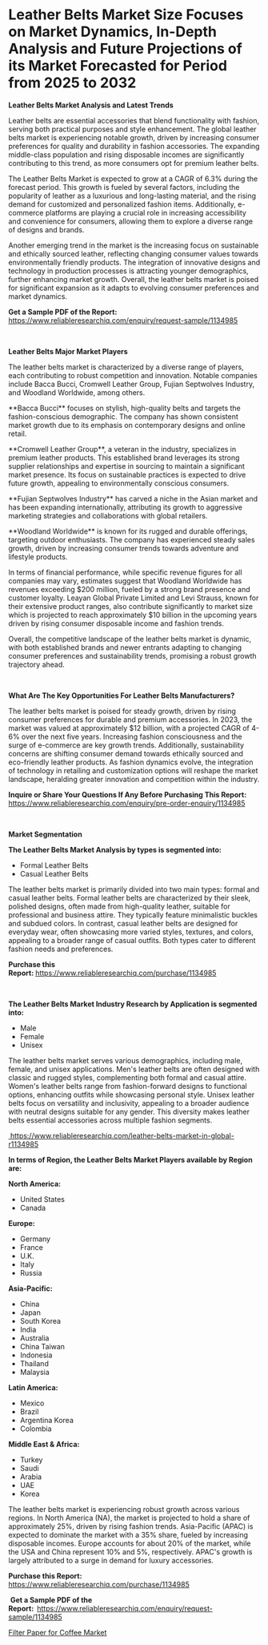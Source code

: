 <p><h1>Leather Belts Market Size Focuses on Market Dynamics, In-Depth Analysis and Future Projections of its Market Forecasted for Period from 2025 to 2032</h1></p><p><strong>Leather Belts Market Analysis and Latest Trends</strong></p>
<p><p>Leather belts are essential accessories that blend functionality with fashion, serving both practical purposes and style enhancement. The global leather belts market is experiencing notable growth, driven by increasing consumer preferences for quality and durability in fashion accessories. The expanding middle-class population and rising disposable incomes are significantly contributing to this trend, as more consumers opt for premium leather belts.</p><p>The Leather Belts Market is expected to grow at a CAGR of 6.3% during the forecast period. This growth is fueled by several factors, including the popularity of leather as a luxurious and long-lasting material, and the rising demand for customized and personalized fashion items. Additionally, e-commerce platforms are playing a crucial role in increasing accessibility and convenience for consumers, allowing them to explore a diverse range of designs and brands.</p><p>Another emerging trend in the market is the increasing focus on sustainable and ethically sourced leather, reflecting changing consumer values towards environmentally friendly products. The integration of innovative designs and technology in production processes is attracting younger demographics, further enhancing market growth. Overall, the leather belts market is poised for significant expansion as it adapts to evolving consumer preferences and market dynamics.</p></p>
<p><strong>Get a Sample PDF of the Report:&nbsp;</strong> <a href="https://www.reliableresearchiq.com/enquiry/request-sample/1134985?utm_campaign=2232&utm_medium=2&utm_source=Github&utm_content=ia&utm_term=07022025&utm_id=leather-belts">https://www.reliableresearchiq.com/enquiry/request-sample/1134985</a></p>
<p>&nbsp;</p>
<p><strong>Leather Belts Major Market Players</strong></p>
<p><p>The leather belts market is characterized by a diverse range of players, each contributing to robust competition and innovation. Notable companies include Bacca Bucci, Cromwell Leather Group, Fujian Septwolves Industry, and Woodland Worldwide, among others. </p><p>**Bacca Bucci** focuses on stylish, high-quality belts and targets the fashion-conscious demographic. The company has shown consistent market growth due to its emphasis on contemporary designs and online retail. </p><p>**Cromwell Leather Group**, a veteran in the industry, specializes in premium leather products. This established brand leverages its strong supplier relationships and expertise in sourcing to maintain a significant market presence. Its focus on sustainable practices is expected to drive future growth, appealing to environmentally conscious consumers.</p><p>**Fujian Septwolves Industry** has carved a niche in the Asian market and has been expanding internationally, attributing its growth to aggressive marketing strategies and collaborations with global retailers. </p><p>**Woodland Worldwide** is known for its rugged and durable offerings, targeting outdoor enthusiasts. The company has experienced steady sales growth, driven by increasing consumer trends towards adventure and lifestyle products.</p><p>In terms of financial performance, while specific revenue figures for all companies may vary, estimates suggest that Woodland Worldwide has revenues exceeding $200 million, fueled by a strong brand presence and customer loyalty. Leayan Global Private Limited and Levi Strauss, known for their extensive product ranges, also contribute significantly to market size which is projected to reach approximately $10 billion in the upcoming years driven by rising consumer disposable income and fashion trends.</p><p>Overall, the competitive landscape of the leather belts market is dynamic, with both established brands and newer entrants adapting to changing consumer preferences and sustainability trends, promising a robust growth trajectory ahead.</p></p>
<p>&nbsp;</p>
<p><strong>What Are The Key Opportunities For Leather Belts Manufacturers?</strong></p>
<p><p>The leather belts market is poised for steady growth, driven by rising consumer preferences for durable and premium accessories. In 2023, the market was valued at approximately $12 billion, with a projected CAGR of 4-6% over the next five years. Increasing fashion consciousness and the surge of e-commerce are key growth trends. Additionally, sustainability concerns are shifting consumer demand towards ethically sourced and eco-friendly leather products. As fashion dynamics evolve, the integration of technology in retailing and customization options will reshape the market landscape, heralding greater innovation and competition within the industry.</p></p>
<p><strong>Inquire or Share Your Questions If Any Before Purchasing This Report:</strong> <a href="https://www.reliableresearchiq.com/enquiry/pre-order-enquiry/1134985?utm_campaign=2232&utm_medium=2&utm_source=Github&utm_content=ia&utm_term=07022025&utm_id=leather-belts">https://www.reliableresearchiq.com/enquiry/pre-order-enquiry/1134985</a></p>
<p>&nbsp;</p>
<p><strong>Market Segmentation</strong></p>
<p><strong>The Leather Belts Market Analysis by types is segmented into:</strong></p>
<p><ul><li>Formal Leather Belts</li><li>Casual Leather Belts</li></ul></p>
<p><p>The leather belts market is primarily divided into two main types: formal and casual leather belts. Formal leather belts are characterized by their sleek, polished designs, often made from high-quality leather, suitable for professional and business attire. They typically feature minimalistic buckles and subdued colors. In contrast, casual leather belts are designed for everyday wear, often showcasing more varied styles, textures, and colors, appealing to a broader range of casual outfits. Both types cater to different fashion needs and preferences.</p></p>
<p><strong>Purchase this Report:&nbsp;</strong><a href="https://www.reliableresearchiq.com/purchase/1134985?utm_campaign=2232&utm_medium=2&utm_source=Github&utm_content=ia&utm_term=07022025&utm_id=leather-belts">https://www.reliableresearchiq.com/purchase/1134985</a></p>
<p>&nbsp;</p>
<p><strong>The Leather Belts Market Industry Research by Application is segmented into:</strong></p>
<p><ul><li>Male</li><li>Female</li><li>Unisex</li></ul></p>
<p><p>The leather belts market serves various demographics, including male, female, and unisex applications. Men's leather belts are often designed with classic and rugged styles, complementing both formal and casual attire. Women's leather belts range from fashion-forward designs to functional options, enhancing outfits while showcasing personal style. Unisex leather belts focus on versatility and inclusivity, appealing to a broader audience with neutral designs suitable for any gender. This diversity makes leather belts essential accessories across multiple fashion segments.</p></p>
<p><a href="https://www.reliableresearchiq.com/leather-belts-market-in-global-r1134985?utm_campaign=2232&utm_medium=2&utm_source=Github&utm_content=ia&utm_term=07022025&utm_id=leather-belts">&nbsp;https://www.reliableresearchiq.com/leather-belts-market-in-global-r1134985</a></p>
<p><strong>In terms of Region, the Leather Belts Market Players available by Region are:</strong></p>
<p>
    <p> <strong> North America: </strong>
        <ul>
            <li>United States</li>
            <li>Canada</li>
        </ul>
        </p> 
    <p> <strong> Europe: </strong>
        <ul>
            <li>Germany</li>
            <li>France</li>
            <li>U.K.</li>
            <li>Italy</li>
            <li>Russia</li>
        </ul>
        </p> 
    <p> <strong> Asia-Pacific: </strong>
        <ul>
            <li>China</li>
            <li>Japan</li>
            <li>South Korea</li>
            <li>India</li>
            <li>Australia</li>
            <li>China Taiwan</li>
            <li>Indonesia</li>
            <li>Thailand</li>
            <li>Malaysia</li>
        </ul>
        </p> 
    <p> <strong> Latin America: </strong>
        <ul>
            <li>Mexico</li>
            <li>Brazil</li>
            <li>Argentina Korea</li>
            <li>Colombia</li>
        </ul>
        </p> 
    <p> <strong> Middle East & Africa: </strong>
        <ul>
            <li>Turkey</li>
            <li>Saudi</li>
            <li>Arabia</li>
            <li>UAE</li>
            <li>Korea</li>
        </ul>
    </p>
    </p>
<p><p>The leather belts market is experiencing robust growth across various regions. In North America (NA), the market is projected to hold a share of approximately 25%, driven by rising fashion trends. Asia-Pacific (APAC) is expected to dominate the market with a 35% share, fueled by increasing disposable incomes. Europe accounts for about 20% of the market, while the USA and China represent 10% and 5%, respectively. APAC's growth is largely attributed to a surge in demand for luxury accessories.</p></p>
<p><strong>Purchase this Report: </strong><a href="https://www.reliableresearchiq.com/purchase/1134985?utm_campaign=2232&utm_medium=2&utm_source=Github&utm_content=ia&utm_term=07022025&utm_id=leather-belts">https://www.reliableresearchiq.com/purchase/1134985</a></p>
<p>&nbsp;<strong>Get a Sample PDF of the Report:&nbsp;&nbsp;</strong><a href="https://www.reliableresearchiq.com/enquiry/request-sample/1134985?utm_campaign=2232&utm_medium=2&utm_source=Github&utm_content=ia&utm_term=07022025&utm_id=leather-belts">https://www.reliableresearchiq.com/enquiry/request-sample/1134985</a></p>
<p><strong></strong></p>
<p><p><a href="https://github.com/kbollin866/Market-Research-Report-List-1/blob/main/filter-paper-for-coffee-market.md?utm_campaign=2232&utm_medium=2&utm_source=Github&utm_content=ia&utm_term=07022025&utm_id=leather-belts">Filter Paper for Coffee Market</a></p></p>